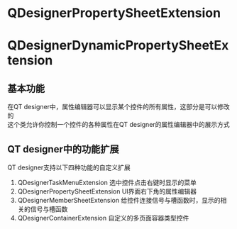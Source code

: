 # QDesignerPropertySheetExtension
# QDesignerDynamicPropertySheetExtension

## 基本功能
在QT designer中，属性编辑器可以显示某个控件的所有属性，这部分是可以修改的  
这个类允许你控制一个控件的各种属性在QT designer的属性编辑器中的展示方式  


## QT designer中的功能扩展
QT designer支持以下四种功能的自定义扩展  
1. QDesignerTaskMenuExtension
选中控件点击右键时显示的菜单  
2. QDesignerPropertySheetExtension
UI界面右下角的属性编辑器  
3. QDesignerMemberSheetExtension
给控件连接信号与槽函数时，显示的相关的信号与槽函数  
4. QDesignerContainerExtension
自定义的多页面容器类型控件  